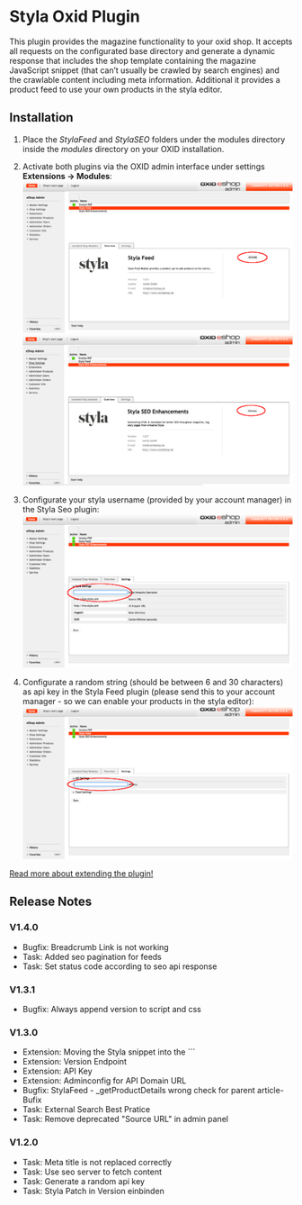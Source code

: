 # Styla Oxid Plugin

This plugin provides the magazine functionality to your oxid shop. It accepts all requests on the configurated base directory and generate a dynamic response that includes the shop template containing the magazine JavaScript snippet (that can’t usually be crawled by search engines) and the crawlable content including meta information. Additional it provides a product feed to use your own products in the styla editor.

## Installation

1. Place the *StylaFeed* and *StylaSEO* folders under the modules directory inside the *modules* directory on your OXID installation.

2. Activate both plugins via the OXID admin interface under settings **Extensions -> Modules**:
![Activate Feed Plugin](/readme/readme_activate_feed.png)
![Activate Seo Plugin](/readme/readme_activate_seo.png)

3. Configurate your styla username (provided by your account manager) in the Styla Seo plugin:
![Configure Username](/readme/readme_styla_username.png)

4. Configurate a random string (should be between 6 and 30 characters) as api key in the Styla Feed plugin (please send this to your account manager - so we can enable your products in the styla editor):
![Configurate Api Key](/readme/readme_api_key.png)

[Read more about extending the plugin!](modules/StylaFeed/Extending.md)

## Release Notes

### V1.4.0
- Bugfix: Breadcrumb Link is not working
- Task: Added seo pagination for feeds
- Task: Set status code according to seo api response

### V1.3.1
- Bugfix: Always append version to script and css

### V1.3.0
- Extension: Moving the Styla snippet into the `<head>``
- Extension: Version Endpoint
- Extension: API Key
- Extension: Adminconfig for API Domain URL
- Bugfix: StylaFeed - _getProductDetails wrong check for parent article- Bufix
- Task: External Search Best Pratice
- Task: Remove deprecated "Source URL" in admin panel

### V1.2.0
- Task: Meta title is not replaced correctly
- Task: Use seo server to fetch content
- Task: Generate a random api key
- Task: Styla Patch in Version einbinden
